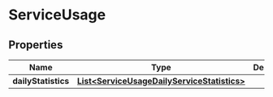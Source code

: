 

# ServiceUsage


## Properties

| Name | Type | Description | Notes |
|------------ | ------------- | ------------- | -------------|
|**dailyStatistics** | [**List&lt;ServiceUsageDailyServiceStatistics&gt;**](ServiceUsageDailyServiceStatistics.md) |  |  [optional] |



